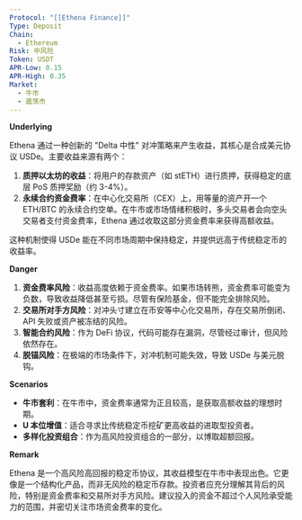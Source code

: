 ```yaml
---
Protocol: "[[Ethena Finance]]"
Type: Deposit
Chain:
  - Ethereum
Risk: 中风险
Token: USDT
APR-Low: 0.15
APR-High: 0.35
Market:
  - 牛市
  - 震荡市
---
```


**Underlying**

Ethena 通过一种创新的 "Delta 中性" 对冲策略来产生收益，其核心是合成美元协议 USDe。主要收益来源有两个：
1.  **质押以太坊的收益**：将用户的存款资产（如 stETH）进行质押，获得稳定的底层 PoS 质押奖励（约 3-4%）。
2.  **永续合约资金费率**：在中心化交易所（CEX）上，用等量的资产开一个 ETH/BTC 的永续合约空单。在牛市或市场情绪积极时，多头交易者会向空头交易者支付资金费率，Ethena 通过收取这部分资金费率来获得高额收益。

这种机制使得 USDe 能在不同市场周期中保持稳定，并提供远高于传统稳定币的收益率。

**Danger**

1.  **资金费率风险**：收益高度依赖于资金费率。如果市场转熊，资金费率可能变为负数，导致收益降低甚至亏损。尽管有保险基金，但不能完全排除风险。
2.  **交易所对手方风险**：对冲头寸建立在币安等中心化交易所，存在交易所倒闭、API 失败或资产被冻结的风险。
3.  **智能合约风险**：作为 DeFi 协议，代码可能存在漏洞，尽管经过审计，但风险依然存在。
4.  **脱锚风险**：在极端的市场条件下，对冲机制可能失效，导致 USDe 与美元脱钩。

**Scenarios**

- **牛市套利**：在牛市中，资金费率通常为正且较高，是获取高额收益的理想时期。
- **U 本位增值**：适合寻求比传统稳定币挖矿更高收益的进取型投资者。
- **多样化投资组合**：作为高风险投资组合的一部分，以博取超额回报。

**Remark**

Ethena 是一个高风险高回报的稳定币协议，其收益模型在牛市中表现出色。它更像是一个结构化产品，而非无风险的稳定币存款。投资者应充分理解其背后的风险，特别是资金费率和交易所对手方风险。建议投入的资金不超过个人风险承受能力的范围，并密切关注市场资金费率的变化。



